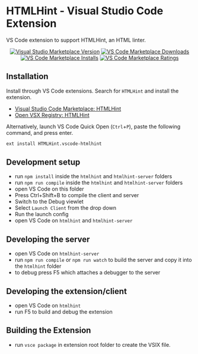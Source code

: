 # HTMLHint - Visual Studio Code Extension

VS Code extension to support HTMLHint, an HTML linter.

<p align="center">
  <a href="https://marketplace.visualstudio.com/items?itemName=HTMLHint.vscode-htmlhint">
    <img alt="Visual Studio Marketplace Version" src="https://img.shields.io/visual-studio-marketplace/v/HTMLHint.vscode-htmlhint"></a>
  <a href="https://marketplace.visualstudio.com/items?itemName=HTMLHint.vscode-htmlhint">
    <img alt="VS Code Marketplace Downloads" src="https://img.shields.io/visual-studio-marketplace/d/HTMLHint.vscode-htmlhint"></a>
  <a href="https://marketplace.visualstudio.com/items?itemName=HTMLHint.vscode-htmlhint">
    <img alt="VS Code Marketplace Installs" src="https://img.shields.io/visual-studio-marketplace/i/HTMLHint.vscode-htmlhint"></a>
  <a href="https://marketplace.visualstudio.com/items?itemName=HTMLHint.vscode-htmlhint">
    <img alt="VS Code Marketplace Ratings" src="https://img.shields.io/visual-studio-marketplace/r/HTMLHint.vscode-htmlhint"></a>
</p>

## Installation

Install through VS Code extensions. Search for `HTMLHint` and install the extension.

- [Visual Studio Code Marketplace: HTMLHint](https://marketplace.visualstudio.com/items?itemName=HTMLHint.vscode-htmlhint)
- [Open VSX Registry: HTMLHint](https://open-vsx.org/extension/HTMLHint/vscode-htmlhint)

Alternatively, launch VS Code Quick Open (`Ctrl`+`P`), paste the following command, and press enter.

```txt
ext install HTMLHint.vscode-htmlhint
```

## Development setup

- run `npm install` inside the `htmlhint` and `htmlhint-server` folders
- run `npm run compile` inside the `htmlhint` and `htmlhint-server` folders
- open VS Code on this folder
- Press Ctrl+Shift+B to compile the client and server
- Switch to the Debug viewlet
- Select `Launch Client` from the drop down
- Run the launch config
- open VS Code on `htmlhint` and `htmlhint-server`

## Developing the server

- open VS Code on `htmlhint-server`
- run `npm run compile` or `npm run watch` to build the server and copy it into the `htmlhint` folder
- to debug press F5 which attaches a debugger to the server

## Developing the extension/client

- open VS Code on `htmlhint`
- run F5 to build and debug the extension

## Building the Extension

- run `vsce package` in extension root folder to create the VSIX file.
